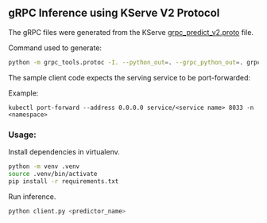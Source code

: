## gRPC Inference using KServe V2 Protocol

The gRPC files were generated from the KServe [grpc_predict_v2.proto](https://github.com/kserve/kserve/blob/master/docs/predict-api/v2/grpc_predict_v2.proto) file.

Command used to generate:

```sh
python -m grpc_tools.protoc -I. --python_out=. --grpc_python_out=. grpc_predict_v2.proto
```

The sample client code expects the serving service to be port-forwarded:

Example:

```
kubectl port-forward --address 0.0.0.0 service/<service name> 8033 -n <namespace>
```


### Usage:

Install dependencies in virtualenv.
```sh
python -m venv .venv
source .venv/bin/activate
pip install -r requirements.txt
```

Run inference.

```sh
python client.py <predictor_name>
```
